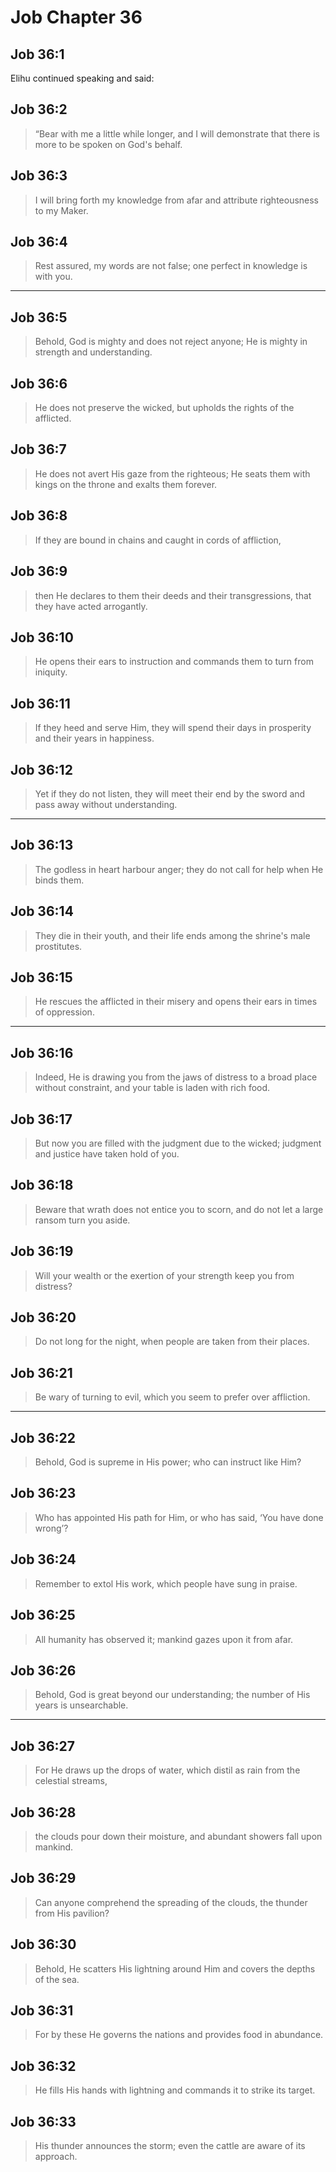 # Job Chapter 36

## Job 36:1

Elihu continued speaking and said:

## Job 36:2

> “Bear with me a little while longer,
> and I will demonstrate that there is more to be spoken on God's behalf.

## Job 36:3

> I will bring forth my knowledge from afar
> and attribute righteousness to my Maker.

## Job 36:4

> Rest assured, my words are not false;
> one perfect in knowledge is with you.

---

## Job 36:5

> Behold, God is mighty and does not reject anyone;
> He is mighty in strength and understanding.

## Job 36:6

> He does not preserve the wicked,
> but upholds the rights of the afflicted.

## Job 36:7

> He does not avert His gaze from the righteous;
> He seats them with kings on the throne
> and exalts them forever.

## Job 36:8

> If they are bound in chains
> and caught in cords of affliction,

## Job 36:9

> then He declares to them their deeds
> and their transgressions, that they have acted arrogantly.

## Job 36:10

> He opens their ears to instruction
> and commands them to turn from iniquity.

## Job 36:11

> If they heed and serve Him,
> they will spend their days in prosperity
> and their years in happiness.

## Job 36:12

> Yet if they do not listen, they will meet their end by the sword
> and pass away without understanding.

---

## Job 36:13

> The godless in heart harbour anger;
> they do not call for help when He binds them.

## Job 36:14

> They die in their youth,
> and their life ends among the shrine's male prostitutes.

## Job 36:15

> He rescues the afflicted in their misery
> and opens their ears in times of oppression.

---

## Job 36:16

> Indeed, He is drawing you from the jaws of distress
> to a broad place without constraint,
> and your table is laden with rich food.

## Job 36:17

> But now you are filled with the judgment due to the wicked;
> judgment and justice have taken hold of you.

## Job 36:18

> Beware that wrath does not entice you to scorn,
> and do not let a large ransom turn you aside.

## Job 36:19

> Will your wealth or the exertion of your strength keep you from distress?

## Job 36:20

> Do not long for the night,
> when people are taken from their places.

## Job 36:21

> Be wary of turning to evil,
> which you seem to prefer over affliction.

---

## Job 36:22

> Behold, God is supreme in His power;
> who can instruct like Him?

## Job 36:23

> Who has appointed His path for Him,
> or who has said, ‘You have done wrong’?

## Job 36:24

> Remember to extol His work,
> which people have sung in praise.

## Job 36:25

> All humanity has observed it;
> mankind gazes upon it from afar.

## Job 36:26

> Behold, God is great beyond our understanding;
> the number of His years is unsearchable.

---

## Job 36:27

> For He draws up the drops of water,
> which distil as rain from the celestial streams,

## Job 36:28

> the clouds pour down their moisture,
> and abundant showers fall upon mankind.

## Job 36:29

> Can anyone comprehend the spreading of the clouds,
> the thunder from His pavilion?

## Job 36:30

> Behold, He scatters His lightning around Him
> and covers the depths of the sea.

## Job 36:31

> For by these He governs the nations
> and provides food in abundance.

## Job 36:32

> He fills His hands with lightning
> and commands it to strike its target.

## Job 36:33

> His thunder announces the storm;
> even the cattle are aware of its approach.
